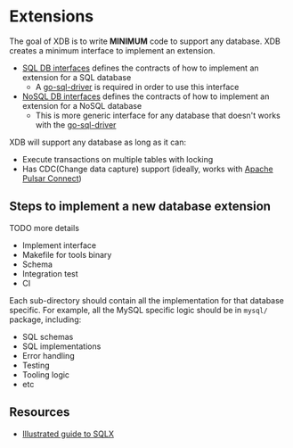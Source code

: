 # Extensions

The goal of XDB is to write **MINIMUM** code to support any database. XDB creates a minimum interface to implement an extension.

* [SQL DB interfaces](./sql_db_interfaces.go) defines the contracts of how to implement an extension for a SQL database
  * A [go-sql-driver](https://github.com/golang/go/wiki/SQLDrivers) is required in order to use this interface 
* [NoSQL DB interfaces](./nosql_db_interfaces.go) defines the contracts of how to implement an extension for a NoSQL database
  * This is more generic interface for any database that doesn't works with the [go-sql-driver](https://github.com/golang/go/wiki/SQLDrivers) 


XDB will support any database as long as it can:
* Execute transactions on multiple tables with locking
* Has CDC(Change data capture) support (ideally, works with [Apache Pulsar Connect](https://pulsar.apache.org/docs/3.1.x/io-cdc-debezium/))

## Steps to implement a new database extension
TODO more details
* Implement interface
* Makefile for tools binary
* Schema
* Integration test
* CI

Each sub-directory should contain all the implementation for that database specific. For example, all the MySQL specific
logic should be in `mysql/` package, including:
* SQL schemas
* SQL implementations
* Error handling
* Testing
* Tooling logic
* etc

## Resources
* [Illustrated guide to SQLX](https://jmoiron.github.io/sqlx/)